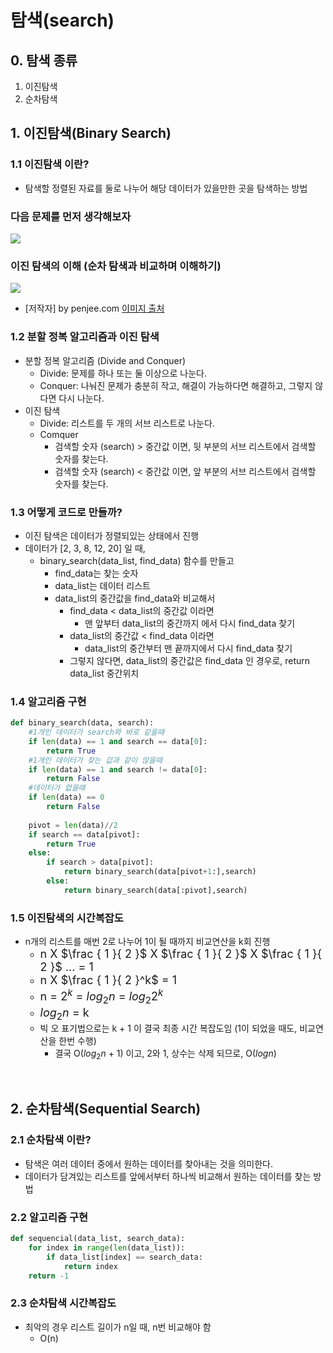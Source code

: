 # 탐색(search)


## 0. 탐색 종류

1. 이진탐색
2. 순차탐색


## 1. 이진탐색(Binary Search)

### 1.1 이진탐색 이란?

* 탐색할 정렬된 자료를 둘로 나누어 해당 데이터가 있을만한 곳을 탐색하는 방법

### 다음 문제를 먼저 생각해보자
<img src="https://www.fun-coding.org/00_Images/binarysearch.png" />

### 이진 탐색의 이해 (순차 탐색과 비교하며 이해하기)

<img src="https://www.mathwarehouse.com/programming/images/binary-vs-linear-search/binary-and-linear-search-animations.gif">

* [저작자] by penjee.com [이미지 출처](https://blog.penjee.com/binary-vs-linear-search-animated-gifs)

### 1.2 분할 정복 알고리즘과 이진 탐색

- 분할 정복 알고리즘 (Divide and Conquer)
  - Divide: 문제를 하나 또는 둘 이상으로 나눈다.
  - Conquer: 나눠진 문제가 충분히 작고, 해결이 가능하다면 해결하고, 그렇지 않다면 다시 나눈다.
- 이진 탐색
  - Divide: 리스트를 두 개의 서브 리스트로 나눈다.
  - Comquer
    - 검색할 숫자 (search) > 중간값 이면, 뒷 부분의 서브 리스트에서 검색할 숫자를 찾는다.
    - 검색할 숫자 (search) < 중간값 이면, 앞 부분의 서브 리스트에서 검색할 숫자를 찾는다.  

### 1.3 어떻게 코드로 만들까?

* 이진 탐색은 데이터가 정렬되있는 상태에서 진행
* 데이터가 [2, 3, 8, 12, 20] 일 때,
  - binary_search(data_list, find_data) 함수를 만들고
    - find_data는 찾는 숫자
    - data_list는 데이터 리스트
    - data_list의 중간값을 find_data와 비교해서
      - find_data < data_list의 중간값 이라면
        - 맨 앞부터 data_list의 중간까지 에서 다시 find_data 찾기
      - data_list의 중간값 < find_data 이라면
        - data_list의 중간부터 맨 끝까지에서 다시 find_data 찾기
      - 그렇지 않다면, data_list의 중간값은 find_data 인 경우로, return data_list 중간위치


### 1.4 알고리즘 구현

```python
def binary_search(data, search):
    #1개인 데이터가 search와 바로 같을때
    if len(data) == 1 and search == data[0]:
        return True
    #1개인 데이터가 찾는 값과 같이 않을때
    if len(data) == 1 and search != data[0]:
        return False
    #데이터가 없을때
    if len(data) == 0
        return False
    
    pivot = len(data)//2
    if search == data[pivot]:
        return True
    else:
        if search > data[pivot]:
            return binary_search(data[pivot+1:],search)
        else:
            return binary_search(data[:pivot],search)
```

### 1.5 이진탐색의 시간복잡도

* n개의 리스트를 매번 2로 나누어 1이 될 때까지 비교연산을 k회 진행
  - <font size=4em>n X $\frac { 1 }{ 2 }$ X $\frac { 1 }{ 2 }$ X $\frac { 1 }{ 2 }$ ... = 1</font>
  - <font size=4em>n X $\frac { 1 }{ 2 }^k$ = 1</font>
  - <font size=4em>n = $2^k$ = $log_2 n$ = $log_2 2^k$</font>
  - <font size=4em>$log_2 n$ = k</font>
  - 빅 오 표기법으로는 k + 1 이 결국 최종 시간 복잡도임 (1이 되었을 때도, 비교연산을 한번 수행)
    - 결국 O($log_2 n$ + 1) 이고, 2와 1, 상수는 삭제 되므로, O($log n$)

<br>

## 2. 순차탐색(Sequential Search)

### 2.1 순차탐색 이란?

* 탐색은 여러 데이터 중에서 원하는 데이터를 찾아내는 것을 의미한다.
* 데이터가 담겨있는 리스트를 앞에서부터 하나씩 비교해서 원하는 데이터를 찾는 방법

### 2.2 알고리즘 구현

```python
def sequencial(data_list, search_data):
    for index in range(len(data_list)):
        if data_list[index] == search_data:
            return index
    return -1
```

### 2.3 순차탐색 시간복잡도

* 최악의 경우 리스트 길이가 n일 때, n번 비교해야 함
  - O(n)